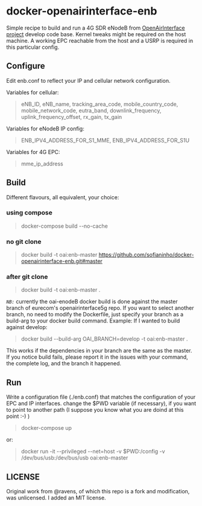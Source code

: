 # docker-openairinterface-enb
Simple recipe to build and run a 4G SDR eNodeB from [OpenAirInterface project](https://gitlab.eurecom.fr/oai/openairinterface5g/wikis/home) develop code base. Kernel tweaks might be required on the host machine. A working EPC reachable from the host and a USRP is required in this particular config.

## Configure 

Edit enb.conf to reflect your IP and cellular network configuration.

Variables for cellular: 
>eNB_ID, eNB_name, tracking_area_code, mobile_country_code, mobile_network_code, eutra_band, downlink_frequency, uplink_frequency_offset, rx_gain, tx_gain

Variables for eNodeB IP config:
> ENB_IPV4_ADDRESS_FOR_S1_MME, ENB_IPV4_ADDRESS_FOR_S1U

Variables for 4G EPC:
> mme_ip_address

## Build
Different flavours, all equivalent, your choice:

### using compose
> docker-compose build --no-cache

### no git clone
> docker build -t oai:enb-master https://github.com/sofianinho/docker-openairinterface-enb.git#master

### after git clone 
> docker build -t oai:enb-master .

_`NB:`_ currently the oai-enodeB docker build is done against the master branch of eurecom's openairinterface5g repo. If you want to select another branch, no need to modify the Dockerfile, just specify your branch as a build-arg to your docker build command. Example: If I wanted to build against develop:
> docker build --build-arg OAI_BRANCH=develop -t oai:enb-master .

This works if the dependencies in your branch are the same as the master. If you notice build fails, please report it in the issues with your command, the complete log, and the branch it happened.

## Run 

Write a configuration file (./enb.conf) that matches the configuration of your EPC and IP interfaces. change the $PWD variable (if necessary), if you want to point to another path (I suppose you know what you are doind at this point :-) )

> docker-compose up

or:
> docker run -it --privileged --net=host -v $PWD:/config -v /dev/bus/usb:/dev/bus/usb oai:enb-master

## LICENSE

Original work from @ravens, of which this repo is a fork and modification, was unlicensed. I added an MIT license.
